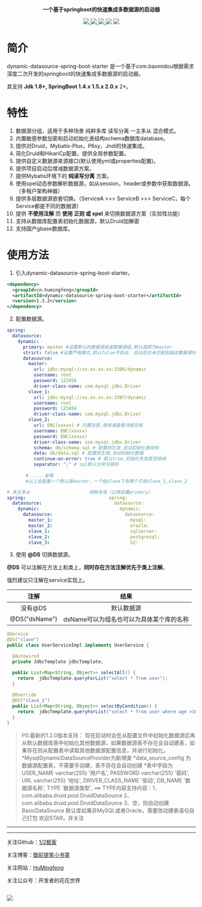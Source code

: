 
<p align="center">
	<strong>一个基于springboot的快速集成多数据源的启动器</strong>
</p>

<p align="center">
    <a href="https://www.travis-ci.org/humingfeng/dynamic-datasource-spring-boot-starter" target="_blank">
        <img src="https://www.travis-ci.org/humingfeng/dynamic-datasource-spring-boot-starter.svg?branch=master" >
    <a href="http://mvnrepository.com/artifact/com.humingfeng/dynamic-datasource-spring-boot-starter" target="_blank">
        <img src="https://img.shields.io/maven-central/v/com.humingfeng/dynamic-datasource-spring-boot-starter.svg" >
    </a>
    <a href="http://www.apache.org/licenses/LICENSE-2.0.html" target="_blank">
        <img src="http://img.shields.io/:license-apache-brightgreen.svg" >
    </a>
    <a>
        <img src="https://img.shields.io/badge/JDK-1.8+-green.svg" >
    </a>
    <a>
        <img src="https://img.shields.io/badge/springBoot-1.4+_1.5+_2.0+-green.svg" >
    </a>
</p>

# 简介

dynamic-datasource-spring-boot-starter 是一个基于com.baomidou根据需求深度二次开发的springboot的快速集成多数据源的启动器。

其支持 **Jdk 1.8+,    SpringBoot 1.4.x  1.5.x   2.0.x**  2*。


# 特性

1. 数据源分组，适用于多种场景 纯粹多库  读写分离  一主多从  混合模式。
2. 内置敏感参数加密和启动初始化表结构schema数据库database。
3. 提供对Druid，Mybatis-Plus，P6sy，Jndi的快速集成。
4. 简化Druid和HikariCp配置，提供全局参数配置。
5. 提供自定义数据源来源接口(默认使用yml或properties配置)。
6. 提供项目启动后增减数据源方案。
7. 提供Mybatis环境下的  **纯读写分离** 方案。
8. 使用spel动态参数解析数据源，如从session，header或参数中获取数据源。（多租户架构神器）
9. 提供多层数据源嵌套切换。（ServiceA >>>  ServiceB >>> ServiceC，每个Service都是不同的数据源）
10. 提供 **不使用注解**  而   **使用 正则 或 spel**    来切换数据源方案（实验性功能）
11. 支持从数据库配置表初始化数据源，默认Druid加解密 
12. 支持国产gbase数据库。


# 使用方法

1. 引入dynamic-datasource-spring-boot-starter。

```xml
<dependency>
  <groupId>cn.humingfeng</groupId>
  <artifactId>dynamic-datasource-spring-boot-starter</artifactId>
  <version>1.3.2</version>
</dependency>
```
2. 配置数据源。

```yaml
spring:
  datasource:
    dynamic:
      primary: master #设置默认的数据源或者数据源组,默认值即为master
      strict: false #设置严格模式,默认false不启动. 启动后在未匹配到指定数据源时候回抛出异常,不启动会使用默认数据源.
      datasource:
        master:
          url: jdbc:mysql://xx.xx.xx.xx:3306/dynamic
          username: root
          password: 123456
          driver-class-name: com.mysql.jdbc.Driver
        slave_1:
          url: jdbc:mysql://xx.xx.xx.xx:3307/dynamic
          username: root
          password: 123456
          driver-class-name: com.mysql.jdbc.Driver
        slave_2:
          url: ENC(xxxxx) # 内置加密,使用请查看详细文档
          username: ENC(xxxxx)
          password: ENC(xxxxx)
          driver-class-name: com.mysql.jdbc.Driver
          schema: db/schema.sql # 配置则生效,自动初始化表结构
          data: db/data.sql # 配置则生效,自动初始化数据
          continue-on-error: true # 默认true,初始化失败是否继续
          separator: ";" # sql默认分号分隔符
          
       #......省略
       #以上会配置一个默认库master，一个组slave下有两个子库slave_1,slave_2
```

```yaml
# 多主多从                      纯粹多库（记得设置primary）                   混合配置
spring:                               spring:                               spring:
  datasource:                           datasource:                           datasource:
    dynamic:                              dynamic:                              dynamic:
      datasource:                           datasource:                           datasource:
        master_1:                             mysql:                                master:
        master_2:                             oracle:                               slave_1:
        slave_1:                              sqlserver:                            slave_2:
        slave_2:                              postgresql:                           oracle_1:
        slave_3:                              h2:                                   oracle_2:
```

3. 使用  **@DS**  切换数据源。

**@DS** 可以注解在方法上和类上，**同时存在方法注解优先于类上注解**。

强烈建议只注解在service实现上。

|     注解      |                   结果                   |
| :-----------: | :--------------------------------------: |
|    没有@DS    |                默认数据源                |
| @DS("dsName") | dsName可以为组名也可以为具体某个库的名称 |

```java
@Service
@DS("slave")
public class UserServiceImpl implements UserService {

  @Autowired
  private JdbcTemplate jdbcTemplate;

  public List<Map<String, Object>> selectAll() {
    return  jdbcTemplate.queryForList("select * from user");
  }
  
  @Override
  @DS("slave_1")
  public List<Map<String, Object>> selectByCondition() {
    return  jdbcTemplate.queryForList("select * from user where age >10");
  }
}
```

> PS:最新的1.2.0版本支持：
现在启动时会在从配置文件中初始化数据源后再从默认数据库表中初始化其他数据源，如果数据源表不存在会自动建表，如果存在则从配置表中读取其他数据源配置信息，并进行初始化。
*MysqlDynamicDataSourceProvider为新增类
*data_source_config 为数据源配置表，不需要手动建，表不存在会自动创建
*表中字段为
USER_NAME varchar(255) '用户名',
PASSWORD varchar(255) '密码',
URL varchar(255) '地址',
DRIVER_CLASS_NAME '驱动',
DB_NAME '数据源名称',
TYPE '数据源类型',
==> TYPE内容支持内容：1、com.alibaba.druid.pool.DruidDataSource
2、com.alibaba.druid.pool.DruidDataSource
3、空，则自动创建BasicDataSource
默认库如果非MySQL或者Oracle，需要改动建表语句自己打包
欢迎STAR，并关注
---
---

关注Github：[1/2极客](https://github.com/humingfeng)

关注博客：[御前提笔小书童](https://blog.csdn.net/qq_22260641)

关注网站：[HuMingfeng](https://royalscholar.cn)

关注公众号：开发者的花花世界

![](https://img-blog.csdnimg.cn/20190106225239166.jpg)
---
